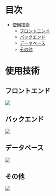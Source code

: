 <h1 id="index">目次</h1>

- [使用技術](#使用技術)
  - [フロントエンド](#フロントエンド)
  - [バックエンド](#バックエンド)
  - [データベース](#データベース)
  - [その他](#その他)

<h1 id="technology-used">使用技術</h1>
<h2>フロントエンド</h2>
<p align="left">
  <a href="https://skillicons.dev">
    <img src="https://skillicons.dev/icons?i=html,js,ts,react,css,tailwind" />
  </a>
</p>

<h2>バックエンド</h2>
<p align="left">
  <a href="https://skillicons.dev">
    <img src="https://skillicons.dev/icons?i=py,django,fastapi" />
  </a>
</p>

<h2>データベース</h2>
<p align="left">
  <a href="https://skillicons.dev">
    <img src="https://skillicons.dev/icons?i=postgres,sqlite" />
  </a>
</p>

<h2>その他</h2>
<p align="left">
  <a href="https://skillicons.dev">
    <img src="https://skillicons.dev/icons?i=bash,vim,fortran,latex,linux,git,github,vscode" />
  </a>
</p>
